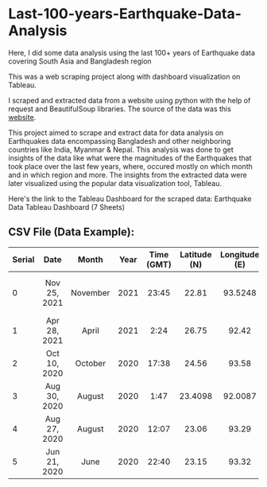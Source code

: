 # Last-100-years-Earthquake-Data-Analysis
Here, I did some data analysis using the last 100+ years of Earthquake data covering South Asia and Bangladesh region

This was a web scraping project along with dashboard visualization on Tableau.

I scraped and extracted data from a website using python with the help of request and BeautifulSoup libraries.
The source of the data was this [website](https://www.volcanodiscovery.com/earthquakes/bangladesh/largest.html).

This project aimed to scrape and extract data for data analysis on Earthquakes data encompassing Bangladesh and other neighboring countries like India, Myanmar & Nepal. This analysis was done to get insights of the data like what were the magnitudes of the Earthquakes that took place over the last few years, where, occured mostly on which month and in which region and more.
The insights from the extracted data were later visualized using the popular data visualization tool, Tableau.


Here's the link to the Tableau Dashboard for the scraped data: Earthquake Data Tableau Dashboard (7 Sheets)


## CSV File (Data Example):

| Serial        | Date           | Month  | Year        | Time (GMT)	  | Latitude (N)  | Longitude (E) | Magnitude  | Location                           | Country        |
| ------------- |:--------------:|:------:|:-----------:|:-------------:|:-------------:|:-------------:|:----------:|:----------------------------------:| --------------:|	
| 0             |Nov 25, 2021	   |November|2021	        |23:45          |22.81          |	93.5248       |6.2         |Myanmar (Burma): 19 Km SW of Falam	| Myanmar        |
| 1             |Apr 28, 2021	   |April   |2021	        |2:24           |26.75          |	92.42         |6           |Northeastern India                	| India          |
| 2             |Oct 10, 2020	   |October |2020	        |17:38	        |24.56	        |93.58	        |5.4	       |Myanmar-India Border Region	        |Myanmar-India Border|
| 3	            |Aug 30, 2020	   |August	|2020	        |1:47	          |23.4098	      |92.0087	      |5.1	       |33 Km N of Khagrachhari	            |Bangladesh|
| 4             |Aug 27, 2020	   |August	|2020	        |12:07          |23.06          |93.29          |5.3         |Myanmar-India Border Region         |Myanmar-India Border|
| 5             |Jun 21, 2020	   |June    |2020         |22:40          |23.15          |93.32          |5.5         |Myanmar-India Border Region	        |Myanmar-India Border|




